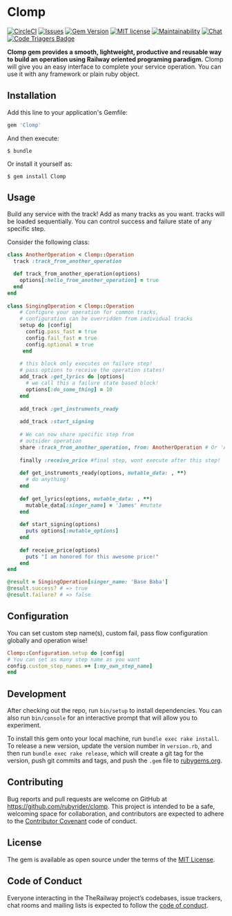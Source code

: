 # Clomp 
[![CircleCI](https://circleci.com/gh/rubyrider/clomp.svg?style=svg)](https://circleci.com/gh/rubyrider/clomp) [![Issues](http://img.shields.io/github/issues/rubyrider/clomp.svg)]( https://github.com/rubyrider/clomp/issues ) [![Gem Version](https://badge.fury.io/rb/clomp.svg)](https://badge.fury.io/rb/clomp) [![MIT license](http://img.shields.io/badge/license-MIT-brightgreen.svg)](http://opensource.org/licenses/MIT) [![Maintainability](https://api.codeclimate.com/v1/badges/a7edc252626bdf40d389/maintainability)](https://codeclimate.com/github/rubyrider/clomp/maintainability) [![Chat](https://img.shields.io/badge/gitter.im-rubyrider/clomp-green.svg)]( https://gitter.im/clomp-ruby/Lobby ) [![Code Triagers Badge](https://www.codetriage.com/rubyrider/clomp/badges/users.svg)](https://www.codetriage.com/rubyrider/clomp)

**Clomp gem provides a smooth, lightweight, productive and reusable way to build an operation using Railway oriented programing paradigm.**
Clomp will give you an easy interface to complete your service operation. You can use it with any framework 
or plain ruby object. 
## Installation

Add this line to your application's Gemfile:

```ruby
gem 'Clomp'
```

And then execute:

    $ bundle

Or install it yourself as:

    $ gem install Clomp

## Usage
Build any service with the track! Add as many tracks as you want.
tracks will be loaded sequentially. You can control success and failure state of any 
specific step.


Consider the following class:
```ruby
class AnotherOperation < Clomp::Operation
  track :track_from_another_operation

  def track_from_another_operation(options)
    options[:hello_from_another_operation] = true
  end
end
    
class SingingOperation < Clomp::Operation
    # Configure your operation for common tracks,
    # configuration can be overridden from individual tracks 
    setup do |config|
      config.pass_fast = true
      config.fail_fast = true
      config.optional = true
     end
      
    # this block only executes on failure step! 
    # pass options to receive the operation states!   
    add_track :get_lyrics do |options|
      # we call this a failure state based block!
      options[:do_some_thing] = 10
    end
    
    add_track :get_instruments_ready
    
    add_track :start_signing
    
    # We can now share specific step from 
    # outsider operation
    share :track_from_another_operation, from: AnotherOperation # Or 'AnotherOperation'
    
    finally :receive_price #final step, wont execute after this step!
    
    def get_instruments_ready(options, mutable_data: , **)
      # do anything!
    end
    
    def get_lyrics(options, mutable_data: , **)
      mutable_data[:singer_name] = 'James' #mutate
    end
    
    def start_signing(options)
      puts options[:mutable_options]
    end
    
    def receive_price(options)
      puts "I am honored for this awesome price!"
    end
end
```

```ruby
@result = SingingOperation[singer_name: 'Base Baba']
@result.success? # => true
@result.failure? # => false
```

## Configuration
You can set custom step name(s), custom fail, pass flow configuration globally and operation wise!

```ruby
Clomp::Configuration.setup do |config|
# You can set as many step name as you want
config.custom_step_names =+ [:my_own_step_name]
end
```

## Development

After checking out the repo, run `bin/setup` to install dependencies. You can also run `bin/console` for an interactive prompt that will allow you to experiment.

To install this gem onto your local machine, run `bundle exec rake install`. To release a new version, update the version number in `version.rb`, and then run `bundle exec rake release`, which will create a git tag for the version, push git commits and tags, and push the `.gem` file to [rubygems.org](https://rubygems.org).

## Contributing

Bug reports and pull requests are welcome on GitHub at https://github.com/rubyrider/clomp. This project is intended to be a safe, welcoming space for collaboration, and contributors are expected to adhere to the [Contributor Covenant](http://contributor-covenant.org) code of conduct.

## License

The gem is available as open source under the terms of the [MIT License](https://opensource.org/licenses/MIT).

## Code of Conduct

Everyone interacting in the TheRailway project’s codebases, issue trackers, chat rooms and mailing lists is expected to follow the [code of conduct](https://github.com/rubyrider/clomp/blob/master/CODE_OF_CONDUCT.md).
